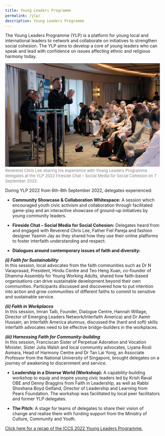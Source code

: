 ```yaml
---
title: Young Leaders Programme
permalink: /ylp/
description: Young Leaders Programme
---
```

The Young Leaders Programme (YLP) is a platform for young local and international leaders to network and collaborate on initiatives to strengthen social cohesion. The YLP aims to develop a core of young leaders who can speak and lead with confidence on issues affecting ethnic and religious harmony today. 

![](/images/Rev%20Chris.jpg)
<font color="grey"><font size="-1">Reverend Chris Lee sharing his experience with Young Leaders Programme delegates at the YLP 2022 Fireside Chat – Social Media for Social Cohesion on 7 September 2022.</font></font>

During YLP 2022 from 6th-8th September 2022, delegates experienced:

* **Community Showcase &amp; Collaboration Whitespace:** A session which encouraged youth civic activism and collaboration through facilitated game-play and an interactive showcase of ground-up initiatives by young community leaders.  


* **Fireside Chat – Social Media for Social Cohesion:** Delegates heard from and engaged with Reverend Chris Lee, Father Fiel Pareja and fashion designer Yasmin Jay as they shared how they use their online platforms to foster interfaith understanding and respect.  


* **Dialogues around contemporary issues of faith and diversity:**  

<b><i>(i) Faith for Sustainability</i></b>  
In this session, local advocates from the faith communities such as Dr N Varaprasad, President, Hindu Centre and Teo Heng Xuan, co-founder of Dhamma Assembly for Young Working Adults, shared how faith-based organisations can drive sustainable development beyond their own communities. Participants discussed and discovered how to put intention into action and grow communities of different faiths to commit to sensitive and sustainable service.  

<b><i>(ii) Faith in Workplaces</i></b>  
In this session, Imran Taib, Founder, Dialogue Centre, Hannah Willage, Director of Emerging Leaders Network/Interfaith America) and Dr Aamir Hussain, an Interfaith America alumnus, discussed the (hard and soft) skills interfaith advocates need to be effective bridge-builders in the workplaces.  

<b><i>(iii) Harnessing Faith for Community-building</i></b>    
In this session, Franciscan Sister of Perpetual Adoration and Vocation Minister, Sister Julia Walsh and local community advocates, Liyana Rosli Asmara, Head of Harmony Centre and Dr Tan Lai Yong, an Associate Professor from the National University of Singapore, brought delegates on a journey of awakening to discernment and service.  


* **Leadership in a Diverse World (Workshop):** A capability-building workshop to equip and inspire young civic leaders led by Krish Raval OBE and Denny Braggins from Faith in Leadership, as well as Rabbi Shoshana Boyd Gelfand, Director of Leadership and Learning from Pears Foundation. The workshop was facilitated by local peer facilitators and former YLP delegates.  


* **The Pitch:** A stage for teams of delegates to share their vision of change and realise them with funding support from the Ministry of Culture, Community and Youth.

[Click here for a recap of the ICCS 2022 Young Leaders Programme.](/latest/putting-our-faith-in-youth/)